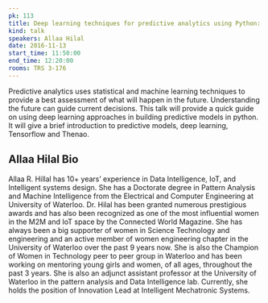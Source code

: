 ```yaml
---
pk: 113
title: Deep learning techniques for predictive analytics using Python: Theano vs TensorFlow
kind: talk
speakers: Allaa Hilal
date: 2016-11-13
start_time: 11:50:00
end_time: 12:20:00
rooms: TRS 3-176
---
```


Predictive analytics uses statistical and machine learning techniques to provide a best assessment of what will happen in the future. Understanding the future can guide current decisions. This talk will provide a quick guide on using deep learning approaches in building predictive models in python. It will give a brief introduction to predictive models, deep learning, Tensorflow and Thenao.

## Allaa Hilal Bio

Allaa R. Hillal has 10+ years’ experience in Data Intelligence, IoT, and Intelligent systems design. She has a Doctorate degree in Pattern Analysis and Machine Intelligence from the Electrical and Computer Engineering at University of Waterloo. Dr. Hilal has been granted numerous prestigious awards and has also been recognized as one of the most influential women in the M2M and IoT space by the Connected World Magazine. She has always been a big supporter of women in Science Technology and engineering and an active member of women engineering chapter in the University of Waterloo over the past 9 years now. She is also the Champion of Women in Technology peer to peer group in Waterloo and has been working on mentoring young girls and women, of all ages, throughout the past 3 years. She is also an adjunct assistant professor at the University of Waterloo in the pattern analysis and Data Intelligence lab. Currently, she holds the position of Innovation Lead at Intelligent Mechatronic Systems.